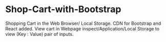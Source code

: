 # Shop-Cart-with-Bootstrap
Shopping Cart in the Web Browser/ Local Storage.
CDN for Bootstrap and React added.
View cart in Webpage inspect/Application/Local Storage to view (Key : Value) pair of inputs. 
